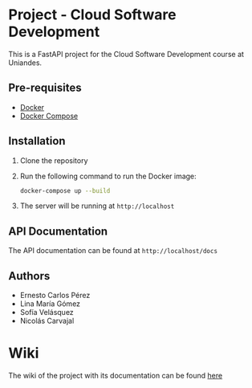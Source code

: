 # Project - Cloud Software Development

This is a FastAPI project for the Cloud Software Development course at Uniandes.

## Pre-requisites

- [Docker](https://docs.docker.com/get-docker/)
- [Docker Compose](https://docs.docker.com/compose/install/)

## Installation

1. Clone the repository
2. Run the following command to run the Docker image:

    ```bash
    docker-compose up --build
    ```

3. The server will be running at `http://localhost`

## API Documentation

The API documentation can be found at `http://localhost/docs`

## Authors

- Ernesto Carlos Pérez
- Lina María Gómez 
- Sofía Velásquez
- Nicolás Carvajal

# Wiki

The wiki of the project with its documentation can be found [here](https://github.com/ncarvajalc/EntregaCloud/wiki)
